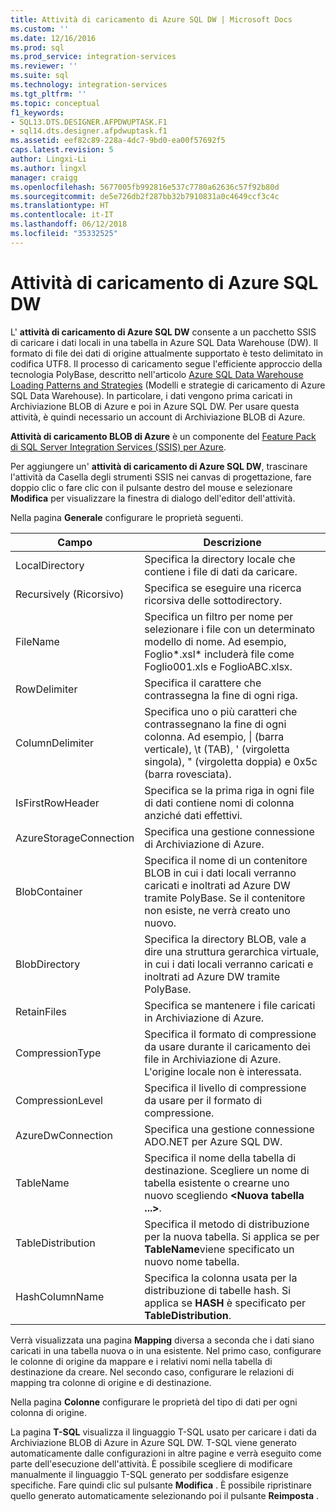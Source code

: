 ```yaml
---
title: Attività di caricamento di Azure SQL DW | Microsoft Docs
ms.custom: ''
ms.date: 12/16/2016
ms.prod: sql
ms.prod_service: integration-services
ms.reviewer: ''
ms.suite: sql
ms.technology: integration-services
ms.tgt_pltfrm: ''
ms.topic: conceptual
f1_keywords:
- SQL13.DTS.DESIGNER.AFPDWUPTASK.F1
- sql14.dts.designer.afpdwuptask.f1
ms.assetid: eef82c89-228a-4dc7-9bd0-ea00f57692f5
caps.latest.revision: 5
author: Lingxi-Li
ms.author: lingxl
manager: craigg
ms.openlocfilehash: 5677005fb992816e537c7780a62636c57f92b80d
ms.sourcegitcommit: de5e726db2f287bb32b7910831a0c4649ccf3c4c
ms.translationtype: HT
ms.contentlocale: it-IT
ms.lasthandoff: 06/12/2018
ms.locfileid: "35332525"
---
```

# <a name="azure-sql-dw-upload-task"></a>Attività di caricamento di Azure SQL DW
L' **attività di caricamento di Azure SQL DW** consente a un pacchetto SSIS di caricare i dati locali in una tabella in Azure SQL Data Warehouse (DW). Il formato di file dei dati di origine attualmente supportato è testo delimitato in codifica UTF8. Il processo di caricamento segue l'efficiente approccio della tecnologia PolyBase, descritto nell'articolo [Azure SQL Data Warehouse Loading Patterns and Strategies](https://blogs.msdn.microsoft.com/sqlcat/2017/05/17/azure-sql-data-warehouse-loading-patterns-and-strategies/) (Modelli e strategie di caricamento di Azure SQL Data Warehouse). In particolare, i dati vengono prima caricati in Archiviazione BLOB di Azure e poi in Azure SQL DW. Per usare questa attività, è quindi necessario un account di Archiviazione BLOB di Azure.

**Attività di caricamento BLOB di Azure** è un componente del [Feature Pack di SQL Server Integration Services (SSIS) per Azure](../../integration-services/azure-feature-pack-for-integration-services-ssis.md).

Per aggiungere un' **attività di caricamento di Azure SQL DW**, trascinare l'attività da Casella degli strumenti SSIS nei canvas di progettazione, fare doppio clic o fare clic con il pulsante destro del mouse e selezionare **Modifica** per visualizzare la finestra di dialogo dell'editor dell'attività.

Nella pagina **Generale** configurare le proprietà seguenti.

Campo|Descrizione
-----|-----------
LocalDirectory|Specifica la directory locale che contiene i file di dati da caricare.
Recursively (Ricorsivo)|Specifica se eseguire una ricerca ricorsiva delle sottodirectory.
FileName|Specifica un filtro per nome per selezionare i file con un determinato modello di nome. Ad esempio, Foglio*.xsl\* includerà file come Foglio001.xls e FoglioABC.xlsx.
RowDelimiter|Specifica il carattere che contrassegna la fine di ogni riga.
ColumnDelimiter|Specifica uno o più caratteri che contrassegnano la fine di ogni colonna. Ad esempio, &#124; (barra verticale), \t (TAB), ' (virgoletta singola), " (virgoletta doppia) e 0x5c (barra rovesciata).
IsFirstRowHeader|Specifica se la prima riga in ogni file di dati contiene nomi di colonna anziché dati effettivi.
AzureStorageConnection|Specifica una gestione connessione di Archiviazione di Azure.
BlobContainer|Specifica il nome di un contenitore BLOB in cui i dati locali verranno caricati e inoltrati ad Azure DW tramite PolyBase. Se il contenitore non esiste, ne verrà creato uno nuovo.
BlobDirectory|Specifica la directory BLOB, vale a dire una struttura gerarchica virtuale, in cui i dati locali verranno caricati e inoltrati ad Azure DW tramite PolyBase.
RetainFiles|Specifica se mantenere i file caricati in Archiviazione di Azure.
CompressionType|Specifica il formato di compressione da usare durante il caricamento dei file in Archiviazione di Azure. L'origine locale non è interessata.
CompressionLevel|Specifica il livello di compressione da usare per il formato di compressione.
AzureDwConnection|Specifica una gestione connessione ADO.NET per Azure SQL DW.
TableName|Specifica il nome della tabella di destinazione. Scegliere un nome di tabella esistente o crearne uno nuovo scegliendo **\<Nuova tabella ...>**.
TableDistribution|Specifica il metodo di distribuzione per la nuova tabella. Si applica se per **TableName**viene specificato un nuovo nome tabella.
HashColumnName|Specifica la colonna usata per la distribuzione di tabelle hash. Si applica se **HASH** è specificato per **TableDistribution**.

Verrà visualizzata una pagina **Mapping** diversa a seconda che i dati siano caricati in una tabella nuova o in una esistente. Nel primo caso, configurare le colonne di origine da mappare e i relativi nomi nella tabella di destinazione da creare. Nel secondo caso, configurare le relazioni di mapping tra colonne di origine e di destinazione.

Nella pagina **Colonne** configurare le proprietà del tipo di dati per ogni colonna di origine.

La pagina **T-SQL** visualizza il linguaggio T-SQL usato per caricare i dati da Archiviazione BLOB di Azure in Azure SQL DW. T-SQL viene generato automaticamente dalle configurazioni in altre pagine e verrà eseguito come parte dell'esecuzione dell'attività. È possibile scegliere di modificare manualmente il linguaggio T-SQL generato per soddisfare esigenze specifiche. Fare quindi clic sul pulsante **Modifica** . È possibile ripristinare quello generato automaticamente selezionando poi il pulsante **Reimposta** .

